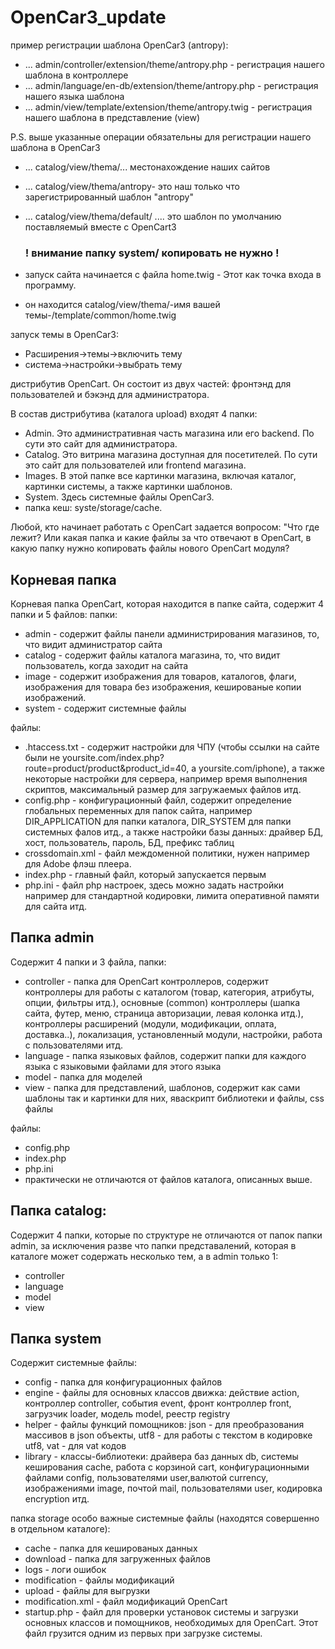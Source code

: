 # OpenCar3_update

пример регистрации шаблона OpenCar3 (antropy):

- ... admin/controller/extension/theme/antropy.php - регистрация нашего шаблона в контроллере
- ... admin/language/en-db/extension/theme/antropy.php - регистрация нашего языка шаблона
- ... admin/view/template/extension/theme/antropy.twig - регистрация нашего шаблона в представление (view)

P.S. выше указанные операции обязательны для регистрации нашего шаблона в OpenCar3

- ... catalog/view/thema/...  местонахождение наших сайтов 
- ... catalog/view/thema/antropy- это наш только что зарегистрированный шаблон "antropy"
- ... catalog/view/thema/default/ .... это шаблон по умолчанию поставляемый вместе c OpenCart3

  ### ! внимание папку system/ копировать не нужно !

- запуск сайта начинается с файла home.twig - Этот как точка входа в программу.
- он находится catalog/view/thema/-имя вашей темы-/template/common/home.twig

запуск темы в OpenCar3:
- Расширения->темы->включить тему 
- система->настройки->выбрать тему 

дистрибутив OpenCart. Он состоит из двух частей: фронтэнд для пользователей и бэкэнд для администратора. 

В состав дистрибутива (каталога upload) входят 4 папки:
- Admin. Это административная часть магазина или его backend. По сути это сайт для администратора.
- Catalog. Это витрина магазина доступная для посетителей. По сути это сайт для пользователей или frontend магазина.
- Images. В этой папке все картинки магазина, включая каталог, картинки системы, а также картинки шаблонов. 
- System. Здесь системные файлы OpenCar3. 
- папка кеш: syste/storage/cache.


Любой, кто начинает работать с OpenCart задается вопросом: "Что где лежит? Или какая папка и какие файлы за что отвечают в OpenCart, в какую папку нужно копировать файлы нового OpenCart модуля?

## Корневая папка
 
Корневая папка OpenCart, которая находится в папке сайта, содержит 4 папки и 5 файлов:
папки:
- admin - содержит файлы панели администрирования магазинов, то, что видит администратор сайта
- catalog - содержит файлы каталога магазина, то, что видит пользователь, когда заходит на сайта
- image - cодержит изображения для товаров, каталогов, флаги, изображения для товара без изображения, кешированые копии изображений.
- system - содержит системные файлы
 
файлы:
- .htaccess.txt - содержит настройки для ЧПУ (чтобы ссылки на сайте были не yoursite.com/index.php?route=product/product&product_id=40, a yoursite.com/iphone), а также некоторые настройки для сервера, например время выполнения скриптов, максимальный размер для загружаемых файлов итд.
- config.php - конфигурационный файл, содержит определение глобальных переменных для папок сайта, например DIR_APPLICATION для папки каталога, DIR_SYSTEM для папки системных фалов итд., а также настройки базы данных: драйвер БД, хост, пользователь, пароль, БД, префикс таблиц
- crossdomain.xml - файл междоменной политики, нужен например для Adobe флэш плеера.
- index.php - главный файл, который запускается первым 
- php.ini - файл php настроек, здесь можно задать настройки например для стандартной кодировки, лимита оперативной памяти для сайта итд.
 
## Папка admin
 
Содержит 4 папки и 3 файла, папки:
- controller - папка для OpenCart контроллеров, содержит контроллеры для работы с каталогом (товар, категория, атрибуты, опции, фильтры итд.), основные (common)  контроллеры (шапка сайта, футер, меню, страница авторизации, левая колонка итд.), контроллеры расширений (модули, модификации, оплата, доставка..), локализация, установленный модули, настройки, работа с пользователями итд.
- language - папка языковых файлов, содержит папки для каждого языка с языковыми файлами для этого языка
- model - папка для моделей
- view - папка для представлений, шаблонов, содержит как сами шаблоны так и картинки для них, яваскрипт библиотеки и файлы, css файлы
 
файлы: 
- config.php 
- index.php
- php.ini
- практически не отличаются от файлов каталога, описанных выше. 
 
## Папка catalog:
 
Содержит 4 папки, которые по структуре не отличаются от папок папки admin, за исключения разве что папки представалений, которая в каталоге может содержать несколько тем, а в admin только 1:
- controller
- language
- model
- view
 
## Папка system
 
Содержит системные файлы:

- config - папка для конфигурационных файлов
- engine - файлы для основных классов движка: действие action, контроллер controller, события event, фронт контроллер front, загрузчик loader, модель model, реестр registry
- helper - файлы функций помощников: json - для преобразования массивов в json объекты, utf8 - для работы с текстом в кодировке utf8, vat - для vat кодов
- library - классы-библиотеки: драйвера баз данных db, системы кеширования cache, работа с корзиной cart, конфигурационными файлами config, пользователями user,валютой currency, изображениями image, почтой mail, пользователями user, кодировка encryption итд. 


папка storage особо важные системные файлы (находятся совершенно  в отдельном каталоге):
- cache - папка для кешированых данных 
- download - папка для загруженных файлов
- logs - логи ошибок 
- modification - файлы модификаций
- upload - файлы для выгрузки
- modification.xml - файл модификаций OpenCart
- startup.php - файл для проверки установок системы и загрузки основных классов и помощников, необходимых для OpenCart. Этот файл грузится одним из первых при загрузке системы. 